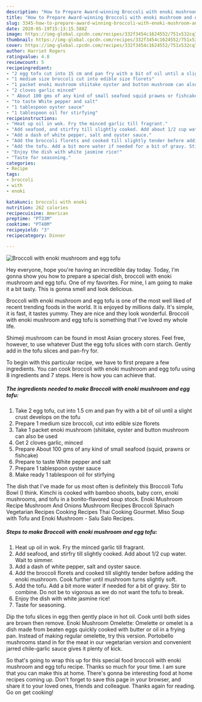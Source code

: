 ```yaml
---
description: "How to Prepare Award-winning Broccoli with enoki mushroom and egg tofu"
title: "How to Prepare Award-winning Broccoli with enoki mushroom and egg tofu"
slug: 3345-how-to-prepare-award-winning-broccoli-with-enoki-mushroom-and-egg-tofu
date: 2020-05-19T15:13:15.588Z
image: https://img-global.cpcdn.com/recipes/332f3454c1624552/751x532cq70/broccoli-with-enoki-mushroom-and-egg-tofu-recipe-main-photo.jpg
thumbnail: https://img-global.cpcdn.com/recipes/332f3454c1624552/751x532cq70/broccoli-with-enoki-mushroom-and-egg-tofu-recipe-main-photo.jpg
cover: https://img-global.cpcdn.com/recipes/332f3454c1624552/751x532cq70/broccoli-with-enoki-mushroom-and-egg-tofu-recipe-main-photo.jpg
author: Harriet Rogers
ratingvalue: 4.8
reviewcount: 5
recipeingredient:
- "2 egg tofu cut into 15 cm and pan fry with a bit of oil until a slight crust develops on the tofu"
- "1 medium size broccoli cut into edible size florets"
- "1 packet enoki mushroom shiitake oyster and button mushroom can also be used"
- "2 cloves garlic minced"
- " About 100 gms of any kind of small seafood squid prawns or fishcake"
- "to taste White pepper and salt"
- "1 tablespoon oyster sauce"
- "1 tablespoon oil for stirfying"
recipeinstructions:
- "Heat up oil in wok. Fry the minced garlic till fragrant."
- "Add seafood, and stirfry till slightly cooked. Add about 1/2 cup water. Wait to simmer."
- "Add a dash of white pepper, salt and oyster sauce."
- "Add the broccoli florets and cooked till slightly tender before adding the enoki mushroom. Cook further until mushroom turns slightly soft."
- "Add the tofu. Add a bit more water if needed for a bit of gravy. Stir to combine. Do not be to vigorous as we do not want the tofu to break."
- "Enjoy the dish with white jasmine rice!"
- "Taste for seasoning."
categories:
- Recipe
tags:
- broccoli
- with
- enoki

katakunci: broccoli with enoki 
nutrition: 262 calories
recipecuisine: American
preptime: "PT33M"
cooktime: "PT40M"
recipeyield: "3"
recipecategory: Dinner

---
```



![Broccoli with enoki mushroom and egg tofu](https://img-global.cpcdn.com/recipes/332f3454c1624552/751x532cq70/broccoli-with-enoki-mushroom-and-egg-tofu-recipe-main-photo.jpg)

Hey everyone, hope you're having an incredible day today. Today, I'm gonna show you how to prepare a special dish, broccoli with enoki mushroom and egg tofu. One of my favorites. For mine, I am going to make it a bit tasty. This is gonna smell and look delicious.

Broccoli with enoki mushroom and egg tofu is one of the most well liked of recent trending foods in the world. It is enjoyed by millions daily. It's simple, it is fast, it tastes yummy. They are nice and they look wonderful. Broccoli with enoki mushroom and egg tofu is something that I've loved my whole life.

Shimeji mushroom can be found in most Asian grocery stores. Feel free, however, to use whatever Dust the egg tofu slices with corn starch. Gently add in the tofu slices and pan-fry for.


To begin with this particular recipe, we have to first prepare a few ingredients. You can cook broccoli with enoki mushroom and egg tofu using 8 ingredients and 7 steps. Here is how you can achieve that.

<!--inarticleads1-->

##### The ingredients needed to make Broccoli with enoki mushroom and egg tofu:

1. Take 2 egg tofu, cut into 1.5 cm and pan fry with a bit of oil until a slight crust develops on the tofu
1. Prepare 1 medium size broccoli, cut into edible size florets
1. Take 1 packet enoki mushroom (shiitake, oyster and button mushroom can also be used
1. Get 2 cloves garlic, minced
1. Prepare  About 100 gms of any kind of small seafood (squid, prawns or fishcake)
1. Prepare to taste White pepper and salt
1. Prepare 1 tablespoon oyster sauce
1. Make ready 1 tablespoon oil for stirfying


The dish that I&#39;ve made for us most often is definitely this Broccoli Tofu Bowl (I think. Kimchi is cooked with bamboo shoots, baby corn, enoki mushrooms, and tofu in a bonito-flavored soup stock. Enoki Mushroom Recipe Mushroom And Onions Mushroom Recipes Broccoli Spinach Vegetarian Recipes Cooking Recipes Thai Cooking Gourmet. Miso Soup with Tofu and Enoki Mushroom - Salu Salo Recipes. 

<!--inarticleads2-->

##### Steps to make Broccoli with enoki mushroom and egg tofu:

1. Heat up oil in wok. Fry the minced garlic till fragrant.
1. Add seafood, and stirfry till slightly cooked. Add about 1/2 cup water. Wait to simmer.
1. Add a dash of white pepper, salt and oyster sauce.
1. Add the broccoli florets and cooked till slightly tender before adding the enoki mushroom. Cook further until mushroom turns slightly soft.
1. Add the tofu. Add a bit more water if needed for a bit of gravy. Stir to combine. Do not be to vigorous as we do not want the tofu to break.
1. Enjoy the dish with white jasmine rice!
1. Taste for seasoning.


Dip the tofu slices in egg then gently place in hot oil. Cook until both sides are brown then remove. Enoki Mushroom Omelette: Omelette or omelet is a dish made from beaten eggs quickly cooked with butter or oil in a frying pan. Instead of making regular omelette, try this version. Portobello mushrooms stand in for the meat in our vegetarian version and convenient jarred chile-garlic sauce gives it plenty of kick. 

So that's going to wrap this up for this special food broccoli with enoki mushroom and egg tofu recipe. Thanks so much for your time. I am sure that you can make this at home. There's gonna be interesting food at home recipes coming up. Don't forget to save this page in your browser, and share it to your loved ones, friends and colleague. Thanks again for reading. Go on get cooking!
